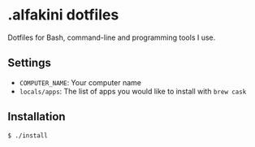 # .alfakini dotfiles

Dotfiles for Bash, command-line and programming tools I use.


## Settings

* `COMPUTER_NAME`: Your computer name
* `locals/apps`: The list of apps you would like to install with `brew cask`

## Installation

```bash
$ ./install
```
